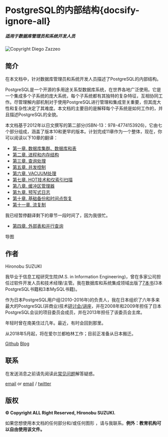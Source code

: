 # PostgreSQL的内部结构{docsify-ignore-all}  

##### 适用于数据库管理员和系统开发人员 

![Copyright Diego Zazzeo](https://github.com/yonj1e/interdb/blob/master/imgs/ch0/puestas-fauna-mecanica-c.png?raw=true)

## 简介

在本文档中，针对数据库管理员和系统开发人员描述了PostgreSQL的内部结构。

PostgreSQL是一个开源的多用途关系型数据库系统，在世界各地广泛使用。它是一个集成多个子系统的庞大系统，每个子系统都有其独特的复杂特征，互相协同工作。尽管理解内部机制对于使用PostgreSQL进行管理和集成至关重要，但其庞大性和复杂性决定了其难度。本文档的主要目的是解释每个子系统是如何工作的，并且描述PostgreSQL的全貌。

本文档基于2012年以日文撰写的第二部分(ISBN-13：978-4774153926)，它由七个部分组成，涵盖了版本10和更早的版本。计划完成11章作为一个整体，现在，你可以阅读以下10章的翻译：

- [第一章. 数据库集群、数据库和表](ch1.md) 
- [第二章. 进程和内存结构](ch2.md) 
- [第三章. 查询处理](ch3.md) 
- [第五章. 并发控制](ch5.md) 
- [第六章. VACUUM处理](ch6.md)
- [第七章. HOT技术和仅索引扫描](ch7.md) 
- [第八章. 缓冲区管理器](ch8.md) 
- [第九章. 预写式日志](ch9.md) 
- [第十章. 基础备份和时间点恢复](ch10.md) 
- [第十一章. 流复制](ch11.md) 

我已经暂停翻译剩下的章节一段时间了，因为我很忙。

- [第四章. 外部表和并行查询](ch4.md)

导图

 

## 作者

Hironobu SUZUKI

我毕业于信息工程研究生院(M.S. in Information Engineering)，曾在多家公司担任过软件开发人员和技术经理/主管。我在数据库和系统集成领域出版了[7本书](https://www.amazon.co.jp/s/ref=dp_byline_sr_book_1?ie=UTF8&field-author=%E9%88%B4%E6%9C%A8+%E5%95%93%E4%BF%AE&search-alias=books-jp&text=%E9%88%B4%E6%9C%A8+%E5%95%93%E4%BF%AE&sort=relevancerank)(3本PostgreSQL书籍和3本MySQL书籍)。

作为日本PostgreSQL用户组(2010-2016年)的负责人，我在日本组织了六年多来最大的PostgreSQL(非商业)技术[研讨会/讲座](http://www.postgresql.jp/wg/shikumi/)，并在2008年和2009年担任了日本PostgreSQL会议的项目委员会成员，并在2013年担任了该委员会主席。

年轻时曾在南美住过几年。最近，有时会回到那里。

从2018年5月起，将在爱尔兰都柏林工作；目前正准备从日本搬迁。

[Github](https://github.com/s-hironobu/)   [Blog](http://www.interdb.jp/blog/)

## 联系

在发送消息之前请先阅读此[常见问题](http://www.interdb.jp/pg/faq.html)解答疑惑。

[email](mailto:info@interdb.jp) or [email](mailto:interdb.mx@gmail.com)  / [twitter](http://twitter.com/suzuki_hironobu)

## 版权

**© Copyright ALL Right Reserved, Hironobu SUZUKI.**

如果您想使用本文档的任何部分和/或任何图形 ，请与我联系。**例外：教育机构可以自由使用该文件。**
